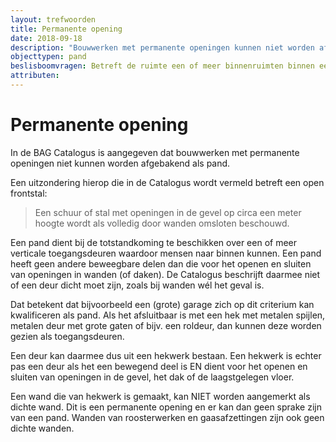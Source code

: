 ```yaml
---
layout: trefwoorden
title: Permanente opening
date: 2018-09-18
description: "Bouwwerken met permanente openingen kunnen niet worden afgebakend als pand"
objecttypen: pand
beslisboomvragen: Betreft de ruimte een of meer binnenruimten binnen een of meer panden?
attributen:
---
```


# Permanente opening

In de BAG Catalogus is aangegeven dat bouwwerken met permanente openingen niet kunnen worden afgebakend als pand.

Een uitzondering hierop die in de Catalogus wordt vermeld betreft een open frontstal:
> Een schuur of stal met openingen in de gevel op circa een meter hoogte wordt als volledig door wanden omsloten beschouwd.

Een pand dient bij de totstandkoming te beschikken over een of meer verticale toegangsdeuren waardoor mensen naar binnen kunnen. Een pand heeft geen andere beweegbare delen dan die voor het openen en sluiten van openingen in wanden (of daken). De Catalogus beschrijft daarmee niet of een deur dicht moet zijn, zoals bij wanden wél het geval is.

Dat betekent dat bijvoorbeeld een (grote) garage zich op dit criterium kan kwalificeren als pand. Als het afsluitbaar is met een hek met metalen spijlen, metalen deur met grote gaten of bijv. een roldeur, dan kunnen deze worden gezien als toegangsdeuren.

Een deur kan daarmee dus uit een hekwerk bestaan. Een hekwerk is echter pas een deur als het een bewegend deel is EN dient voor het openen en sluiten van openingen in de gevel, het dak of de laagstgelegen vloer.

Een wand die van hekwerk is gemaakt, kan NIET worden aangemerkt als dichte wand. Dit is een permanente opening en er kan dan geen sprake zijn van een pand. Wanden van roosterwerken en gaasafzettingen zijn ook geen dichte wanden.
